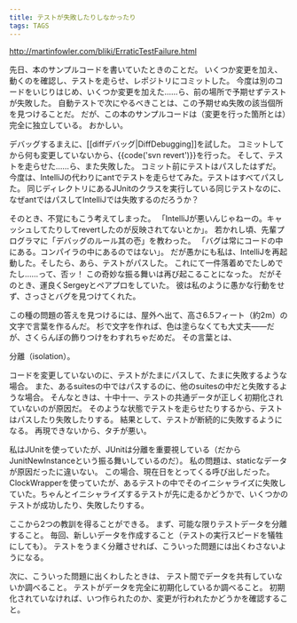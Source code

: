 ```yaml
---
title: テストが失敗したりしなかったり
tags: TAGS
---
```


http://martinfowler.com/bliki/ErraticTestFailure.html

先日、本のサンプルコードを書いていたときのことだ。
いくつか変更を加え、動くのを確認し、テストを走らせ、レポジトリにコミットした。
今度は別のコードをいじりはじめ、いくつか変更を加えた……ら、前の場所で予期せずテストが失敗した。
自動テストで次にやるべきことは、この予期せぬ失敗の該当個所を見つけることだ。
だが、この本のサンプルコードは（変更を行った箇所とは）完全に独立している。
おかしい。

デバッグするまえに、[[diffデバッグ|DiffDebugging]]を試した。
コミットしてから何も変更していないから、{{code('svn revert')}}を行った。
そして、テストを走らせた……ら、また失敗した。
コミット前にテストはパスしたはずだ。
今度は、IntelliJの代わりにantでテストを走らせてみた。テストはすべてパスした。
同じディレクトリにあるJUnitのクラスを実行している同じテストなのに、
なぜantではパスしてIntelliJでは失敗するのだろうか？

そのとき、不覚にもこう考えてしまった。
「IntelliJが悪いんじゃねーの。キャッシュしてたりしてrevertしたのが反映されてないとか」。
若かれし頃、先輩プログラマに「デバッグのルール其の壱」を教わった。
「バグは常にコードの中にある。コンパイラの中にあるのではない」。
だが愚かにも私は、IntelliJを再起動した。そしたら、あら、テストがパスした。
これにて一件落着めでたしめでたし……って、否ッ！
この奇妙な振る舞いは再び起こることになった。
だがそのとき、運良くSergeyとペアプロをしていた。
彼は私のように愚かな行動をせず、さっさとバグを見つけてくれた。

この種の問題の答えを見つけるには、屋外へ出て、高さ6.5フィート（約2m）の文字で言葉を作るんだ。
杉で文字を作れば、色は塗らなくても大丈夫——だが、さくらんぼの飾りつけをわすれちゃだめだ。
その言葉とは、

分離（isolation）。

コードを変更していないのに、テストがたまにパスして、たまに失敗するような場合。
また、あるsuitesの中ではパスするのに、他のsuitesの中だと失敗するような場合。
そんなときは、十中十一、テストの共通データが正しく初期化されていないのが原因だ。
そのような状態でテストを走らせたりするから、テストはパスしたり失敗したりする。
結果として、テストが断続的に失敗するようになる。
再現できないから、タチが悪い。

私はJUnitを使っていたが、JUnitは分離を重要視している（だからJunitNewInstanceという振る舞いしているのだ）。
私の問題は、staticなデータが原因だったに違いない。
この場合、現在日をとってくる呼び出しだった。
ClockWrapperを使っていたが、あるテストの中でそのイニシャライズに失敗していた。ちゃんとイニシャライズするテストが先に走るかどうかで、いくつかのテストが成功したり、失敗したりする。

ここから2つの教訓を得ることができる。
まず、可能な限りテストデータを分離すること。
毎回、新しいデータを作成すること（テストの実行スピードを犠牲にしても）。
テストをうまく分離させれば、こういった問題には出くわさないようになる。

次に、こういった問題に出くわしたときは、
テスト間でデータを共有していないか調べること。
テストがデータを完全に初期化しているか調べること。
初期化されていなければ、いつ作られたのか、変更が行われたかどうかを確認すること。
